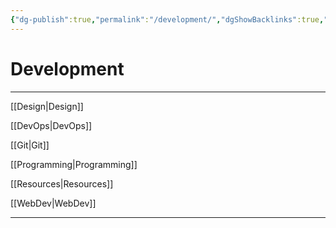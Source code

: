 ```yaml
---
{"dg-publish":true,"permalink":"/development/","dgShowBacklinks":true,"dgShowLocalGraph":true}
---
```



# Development

---

[[Design|Design]]

[[DevOps|DevOps]]

[[Git|Git]]

[[Programming|Programming]]

[[Resources|Resources]]

[[WebDev|WebDev]]

---